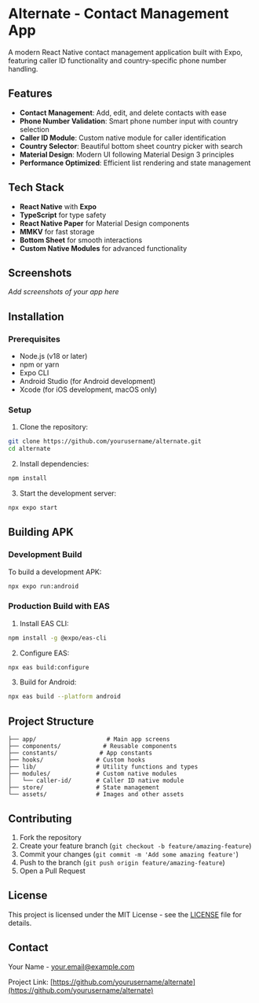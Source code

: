 # Alternate - Contact Management App

A modern React Native contact management application built with Expo, featuring caller ID functionality and country-specific phone number handling.

## Features

- **Contact Management**: Add, edit, and delete contacts with ease
- **Phone Number Validation**: Smart phone number input with country selection
- **Caller ID Module**: Custom native module for caller identification
- **Country Selector**: Beautiful bottom sheet country picker with search
- **Material Design**: Modern UI following Material Design 3 principles
- **Performance Optimized**: Efficient list rendering and state management

## Tech Stack

- **React Native** with **Expo**
- **TypeScript** for type safety
- **React Native Paper** for Material Design components
- **MMKV** for fast storage
- **Bottom Sheet** for smooth interactions
- **Custom Native Modules** for advanced functionality

## Screenshots

*Add screenshots of your app here*

## Installation

### Prerequisites

- Node.js (v18 or later)
- npm or yarn
- Expo CLI
- Android Studio (for Android development)
- Xcode (for iOS development, macOS only)

### Setup

1. Clone the repository:
```bash
git clone https://github.com/yourusername/alternate.git
cd alternate
```

2. Install dependencies:
```bash
npm install
```

3. Start the development server:
```bash
npx expo start
```

## Building APK

### Development Build

To build a development APK:

```bash
npx expo run:android
```

### Production Build with EAS

1. Install EAS CLI:
```bash
npm install -g @expo/eas-cli
```

2. Configure EAS:
```bash
npx eas build:configure
```

3. Build for Android:
```bash
npx eas build --platform android
```

## Project Structure

```
├── app/                    # Main app screens
├── components/            # Reusable components
├── constants/            # App constants
├── hooks/               # Custom hooks
├── lib/                 # Utility functions and types
├── modules/             # Custom native modules
│   └── caller-id/       # Caller ID native module
├── store/               # State management
└── assets/              # Images and other assets
```

## Contributing

1. Fork the repository
2. Create your feature branch (`git checkout -b feature/amazing-feature`)
3. Commit your changes (`git commit -m 'Add some amazing feature'`)
4. Push to the branch (`git push origin feature/amazing-feature`)
5. Open a Pull Request

## License

This project is licensed under the MIT License - see the [LICENSE](LICENSE) file for details.

## Contact

Your Name - your.email@example.com

Project Link: [https://github.com/yourusername/alternate](https://github.com/yourusername/alternate)
